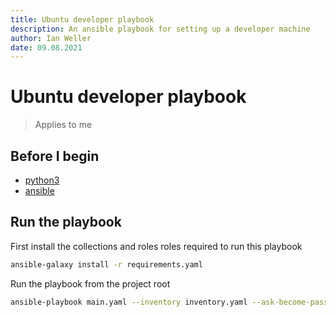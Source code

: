 ```yaml
---
title: Ubuntu developer playbook
description: An ansible playbook for setting up a developer machine
author: Ian Weller
date: 09.08.2021
---
```


# Ubuntu developer playbook

> Applies to me

## Before I begin

- [python3](https://www.python.org/downloads/)
- [ansible](https://docs.ansible.com/ansible/latest/installation_guide/intro_installation.html#installing-and-upgrading-ansible-with-pip)

## Run the playbook

First install the collections and roles roles required to run this playbook

```bash
ansible-galaxy install -r requirements.yaml
```

Run the playbook from the project root

```bash
ansible-playbook main.yaml --inventory inventory.yaml --ask-become-pass
```
